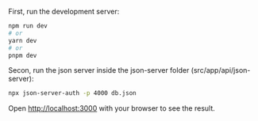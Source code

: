 First, run the development server:

```bash
npm run dev
# or
yarn dev
# or
pnpm dev
```

Secon, run the json server inside the json-server folder (src/app/api/json-server):

```bash
npx json-server-auth -p 4000 db.json
```

Open [http://localhost:3000](http://localhost:3000) with your browser to see the result.
